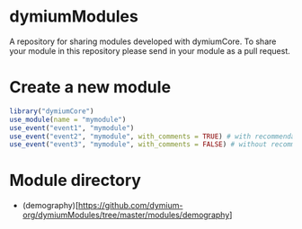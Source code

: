 
<!-- README.md is generated from README.Rmd. Please edit that file -->

# dymiumModules

<!-- badges: start -->

<!-- badges: end -->

A repository for sharing modules developed with dymiumCore. To share
your module in this repository please send in your module as a pull
request.

# Create a new module

``` r
library("dymiumCore")
use_module(name = "mymodule")
use_event("event1", "mymodule")
use_event("event2", "mymodule", with_comments = TRUE) # with recommendations
use_event("event3", "mymodule", with_comments = FALSE) # without recommendations
```

# Module directory

  - (demography)\[<https://github.com/dymium-org/dymiumModules/tree/master/modules/demography>\]
